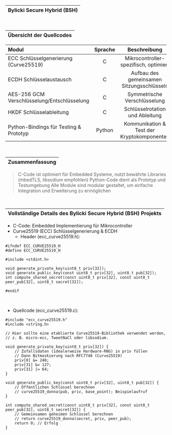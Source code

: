 |Bylicki Secure Hybrid (BSH)|
|---|

<br>

|Übersicht der Quellcodes|
|---|

| Modul | Sprache | Beschreibung |
|:------------------ |:-------------------:| :-------------------:|
| ECC Schlüsselgenerierung (Curve25519)             | C              | Mikrocontroller-spezifisch, optimiert              |
| ECDH Schlüsselaustausch                           | C              | Aufbau des gemeinsamen Sitzungsschlüssels              |
| AES-256 GCM Verschlüsselung/Entschlüsselung             | C              | Symmetrische Verschlüsselung              |
| HKDF Schlüsselableitung             | C              | Schlüsselrotation und Ableitung              |
| Python-Bindings für Testing & Prototyp             | Python              | Kommunikation & Test der Kryptokomponenten              |

<br>

|Zusammenfassung|
|---|
>C-Code ist optimiert für Embedded Systeme, nutzt bewährte Libraries (mbedTLS, libsodium empfohlen)
>Python-Code dient als Prototyp und Testumgebung
>Alle Module sind modular gestaltet, um einfache Integration und Erweiterung zu ermöglichen

<br>

|Vollständige Details des Bylicki Secure Hybrid (BSH) Projekts|
|---|

- C-Code: Embedded Implementierung für Mikrocontroller
- Curve25519 (ECC) Schlüsselgenerierung & ECDH
  - Header (ecc_curve25519.h):

```yarn
#ifndef ECC_CURVE25519_H
#define ECC_CURVE25519_H

#include <stdint.h>

void generate_private_key(uint8_t priv[32]);
void generate_public_key(const uint8_t priv[32], uint8_t pub[32]);
int compute_shared_secret(const uint8_t priv[32], const uint8_t peer_pub[32], uint8_t secret[32]);

#endif
```

<br>

- Quellcode (ecc_curve25519.c):

```yarn
#include "ecc_curve25519.h"
#include <string.h>

// Hier sollte eine etablierte Curve25519-Bibliothek verwendet werden,
// z. B. micro-ecc, TweetNaCl oder libsodium.

void generate_private_key(uint8_t priv[32]) {
    // Zufallsdaten (idealerweise Hardware-RNG) in priv füllen
    // Dann Bitmaskierung nach RFC7748 (Curve25519)
    priv[0] &= 248;
    priv[31] &= 127;
    priv[31] |= 64;
}

void generate_public_key(const uint8_t priv[32], uint8_t pub[32]) {
    // Öffentlichen Schlüssel berechnen
    // curve25519_donna(pub, priv, base_point); Beispielaufruf
}

int compute_shared_secret(const uint8_t priv[32], const uint8_t peer_pub[32], uint8_t secret[32]) {
    // Gemeinsamen geheimen Schlüssel berechnen
    // return curve25519_donna(secret, priv, peer_pub);
    return 0; // Erfolg
}
```

<br>

